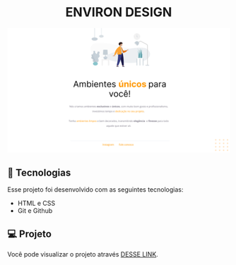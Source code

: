 <h1 align="center">ENVIRON DESIGN</h1>

<img src=".github/preview.png">

## 🚀 Tecnologias

Esse projeto foi desenvolvido com as seguintes tecnologias:

- HTML e CSS
- Git e Github

## 💻 Projeto

Você pode visualizar o projeto através [DESSE LINK](https://environments-design.vercel.app/). 
